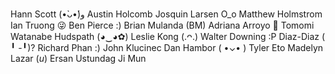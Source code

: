 Hann Scott (•̀ᴗ•́)و
Austin Holcomb
Josquin Larsen O_o
Matthew Holmstrom
Ian Truong 😜
Ben Pierce :)
Brian Mulanda (BM)
Adriana Arroyo 🌴
Tomomi Watanabe Hudspath (◕‿◕✿)
Leslie Kong (.ᴖ.)
Walter Downing :P
Diaz-Diaz ( ╹ -╹)?
Richard Phan :)
John Klucinec
Dan Hambor ( •⌄• )
Tyler Eto
Madelyn Lazar (*u*)
Ersan Ustundag
Ji Mun
